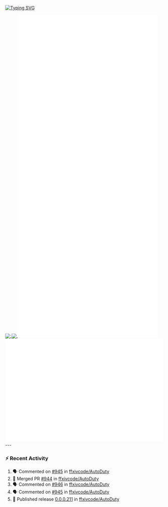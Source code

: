[![Typing SVG](https://readme-typing-svg.demolab.com?font=Fira+Code&duration=1000&pause=1000&multiline=true&repeat=false&width=435&lines=Simon+Latusek+%7C+Gameplay+Engineer)](https://git.io/typing-svg)

<a href="https://github.com/anuraghazra/github-readme-stats">
  <img height=200 align="center" src="https://github-readme-stats.vercel.app/api?username=erdelf&theme=radical" />
</a>
<a href="https://github.com/anuraghazra/convoychat">
  <img height=200 align="center" src="https://streak-stats.demolab.com?user=erdelf&theme=radical&mode=weekly" />
</a>

<picture>
  <img src="/github-metrics.svg" alt="Metrics">
</picture>

<picture>
  <img src="/github-metrics-achievements.svg" alt="Achievements">
</picture>
---

### :zap: Recent Activity
<!--START_SECTION:activity-->
1. 🗣 Commented on [#945](https://github.com/ffxivcode/AutoDuty/issues/945#issuecomment-2860022467) in [ffxivcode/AutoDuty](https://github.com/ffxivcode/AutoDuty)
2. 🎉 Merged PR [#944](https://github.com/ffxivcode/AutoDuty/pull/944) in [ffxivcode/AutoDuty](https://github.com/ffxivcode/AutoDuty)
3. 🗣 Commented on [#946](https://github.com/ffxivcode/AutoDuty/pull/946#issuecomment-2851769193) in [ffxivcode/AutoDuty](https://github.com/ffxivcode/AutoDuty)
4. 🗣 Commented on [#945](https://github.com/ffxivcode/AutoDuty/issues/945#issuecomment-2849480919) in [ffxivcode/AutoDuty](https://github.com/ffxivcode/AutoDuty)
5. 🚀 Published release [0.0.0.211](https://github.com/ffxivcode/AutoDuty/releases/tag/0.0.0.211) in [ffxivcode/AutoDuty](https://github.com/ffxivcode/AutoDuty)
<!--END_SECTION:activity-->

<!--
**erdelf/erdelf** is a ✨ _special_ ✨ repository because its `README.md` (this file) appears on your GitHub profile.

Here are some ideas to get you started:

- 🔭 I’m currently working on ...
- 🌱 I’m currently learning ...
- 👯 I’m looking to collaborate on ...
- 🤔 I’m looking for help with ...
- 💬 Ask me about ...
- 📫 How to reach me: ...
- 😄 Pronouns: ...
- ⚡ Fun fact: ...
-->
